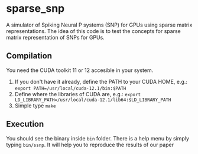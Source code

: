 # sparse_snp

A simulator of Spiking Neural P systems (SNP) for GPUs using sparse matrix representations. The idea of this code is to test the concepts for sparse matrix representation of SNPs for GPUs.

## Compilation

You need the CUDA toolkit 11 or 12 accesible in your system.

1. If you don't have it already, define the PATH to your CUDA HOME, e.g.: `export PATH=/usr/local/cuda-12.1/bin:$PATH`
2. Define where the libraries of CUDA are, e.g.: `export LD_LIBRARY_PATH=/usr/local/cuda-12.1/lib64:$LD_LIBRARY_PATH`
3. Simple type `make`

## Execution

You should see the binary inside `bin` folder. There is a help menu by simply typing `bin/ssnp`. It will help you to reproduce the results of our paper
